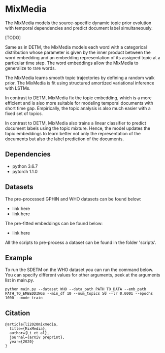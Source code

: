 # MixMedia

The MixMedia models the source-specific dynamic topic prior evolution with temporal dependencies and predict document label simultaneously. 

[TODO]

Same as in DETM, the MixMedia models each word with a categorical distribution whose parameter is given by the inner product between the word embedding and an embedding representation of its assigned topic at a particular time step. The word embeddings allow the MixMedia to generalize to rare words. 

The MixMedia learns smooth topic trajectories by defining a random walk prior. The MixMedia is fit using structured amortized variational inference with LSTMs.

In contrast to DETM, MixMedia fix the topic embedding, which is a more efficient and is also more suitable for modeling temporal documents with short time gap. Empirically, the topic analysis is also much easier with a fixed set of topics.

In contrast to DETM, MixMedia also trains a linear classifier to predict document labels using the topic mixture. Hence, the model updates the topic embeddings to learn better not only the representation of the documents but also the label prediction of the documents.

## Dependencies

+ python 3.6.7
+ pytorch 1.1.0

## Datasets

The pre-processed GPHIN and WHO datasets can be found below:

+ link here
+ link here

The pre-fitted embeddings can be found below:

+ link here

All the scripts to pre-process a dataset can be found in the folder 'scripts'. 

## Example

To run the SDETM on the WHO dataset you can run the command below. You can specify different values for other arguments, peek at the arguments list in main.py.

```
python main.py --dataset WHO --data_path PATH_TO_DATA --emb_path PATH_TO_EMBEDDINGS --min_df 10 --num_topics 50 --lr 0.0001 --epochs 1000 --mode train
```


## Citation
```
@article{li2020mixmedia,
  title={MixMedia},
  author={Li et al},
  journal={arXiv preprint},
  year={2020}
}
```


